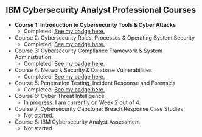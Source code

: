 
<h2>IBM Cybersecurity Analyst Professional Courses</h2>

- <b>Course 1: Introduction to Cybersecurity Tools & Cyber Attacks</b>
  - Completed! [See my badge here.](https://www.credly.com/badges/d809f5ac-7913-4500-adee-2a96264b59d2/public_url)
- Course 2: Cybersecurity Roles, Processes & Operating System Security</b>
  - Completed! [See my badge here.](https://www.credly.com/badges/04213df9-747e-4429-bb46-45f55b3e9091/public_url)
- Course 3: Cybersecurity Compliance Framework & System Administration</b>
  - Completed! [See my badge here.](https://www.credly.com/badges/f933862c-cc73-42e7-a8d2-ba287b34dcbe/public_url)
- Course 4: Network Security & Database Vulnerabilities</b>
  - Completed! [See my badge here.](https://www.credly.com/badges/ed36b103-9585-4e12-a005-391d2f900a03/public_url)
- Course 5: Penetration Testing, Incident Response and Forensics</b>
  - Completed! [See my badge here.](https://www.credly.com/badges/ef7e1a96-8b36-4872-ba93-66b22ca47888/public_url)
- Course 6: Cyber Threat Intelligence</b>
  - In progress. I am currently on Week 2 out of 4.
- Course 7: Cybersecurity Capstone: Breach Response Case Studies</b>
  - Not started.
- Course 8: IBM Cybersecurity Analyst Assessment</b>
  - Not started.

